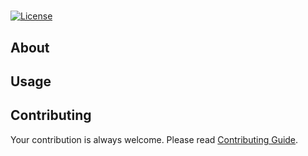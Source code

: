 # 
[![License](https://img.shields.io/github/license/rmuraix/remo-widget-app)](./LICENSE)  
## About
  
## Usage
  
## Contributing  
Your contribution is always welcome. Please read [Contributing Guide](.github/CONTRIBUTING.md).  
